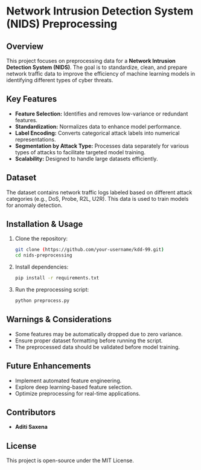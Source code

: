 # Network Intrusion Detection System (NIDS) Preprocessing

## Overview
This project focuses on preprocessing data for a **Network Intrusion Detection System (NIDS)**. The goal is to standardize, clean, and prepare network traffic data to improve the efficiency of machine learning models in identifying different types of cyber threats.

## Key Features
- **Feature Selection:** Identifies and removes low-variance or redundant features.
- **Standardization:** Normalizes data to enhance model performance.
- **Label Encoding:** Converts categorical attack labels into numerical representations.
- **Segmentation by Attack Type:** Processes data separately for various types of attacks to facilitate targeted model training.
- **Scalability:** Designed to handle large datasets efficiently.

## Dataset
The dataset contains network traffic logs labeled based on different attack categories (e.g., DoS, Probe, R2L, U2R). This data is used to train models for anomaly detection.

## Installation & Usage
1. Clone the repository:
   ```sh
   git clone (https://github.com/your-username/kdd-99.git)
   cd nids-preprocessing
   ```
2. Install dependencies:
   ```sh
   pip install -r requirements.txt
   ```
3. Run the preprocessing script:
   ```sh
   python preprocess.py
   ```

## Warnings & Considerations
- Some features may be automatically dropped due to zero variance.
- Ensure proper dataset formatting before running the script.
- The preprocessed data should be validated before model training.

## Future Enhancements
- Implement automated feature engineering.
- Explore deep learning-based feature selection.
- Optimize preprocessing for real-time applications.

## Contributors
- **Aditi Saxena**

## License
This project is open-source under the MIT License.

